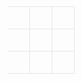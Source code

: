 <!DOCTYPE html PUBLIC "-//W3C//DTD XHTML 1.0 Transitional//EN" "http://www.w3.org/TR/xhtml1/DTD/xhtml1-transitional.dtd">
<html xmlns="http://www.w3.org/1999/xhtml">
<head>
<meta http-equiv="Content-Type" content="text/html; charset=utf-8" />
<title></title>
<meta name="keywords" content="">
<meta name="description" content="">

<style type="text/css">
 * { padding:0; margin:0;}
 dl { width:153px; border-top:1px solid #ddd; border-left:1px solid #ddd;}
 dl dd { list-style:none; width:50px; height:50px; float:left; border-right:1px solid #ddd; border-bottom:1px solid #ddd; float:left;}
</style>
<script type="text/javascript" src="js/jquery.min.js"></script>
</head>
<body>
<dl>
<dd></dd>
<dd></dd>
<dd></dd>
<dd></dd>
<dd></dd>
<dd></dd>
<dd></dd>
<dd></dd>
<dd></dd>
</dl>
</body>
</html> 
